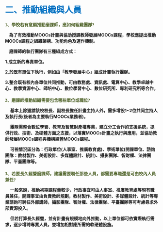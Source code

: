 # <font color=#0071C2 face=微軟正黑體>二、推動組織與人員</font>

<font color=#4E6228 face=微軟正黑體><h4>
1、學校若有意願推動磨課師，應如何組織團隊? 
</font>

<p>&nbsp;&nbsp;&nbsp;&nbsp;為了有效推動MOOCs計畫與協助授課教師發展MOOCs課程，學校應提出推動MOOCs課程之組織架構、功能角色及運作機制。 </p>


<p>
&nbsp;&nbsp;&nbsp;&nbsp;磨課師的執行團隊有三種組成方式：
<p>
1.成立新的專責單位。
</p>
<p>
2.於既有單位下執行，例如由「教學發展中心」組成計畫執行團隊。
</p>
<p>
3.整合既有校內各單位共同推動，可由教務處、資訊處、電算中心、教學卓越中心、教學資源中心、師培中心、數位學習中心、數位研究所、專利研究所等合作。
</p>
 </p>


<font color=#4E6228 face=微軟正黑體><h4>
2、磨課師推動組織需要包含哪些單位或職位? 
</font>

<p>&nbsp;&nbsp;&nbsp;&nbsp;
基本上除邀請該校校長、副校長擔任計畫主持人外，需多增設1~2位共同主持人及執行長(後者為主要執行MOOCs業務者)。
</p>


<p>&nbsp;&nbsp;&nbsp;&nbsp;
團隊需整合數位學習、教育及智慧財產權專業，建立分工合作的支援系統，提供行政、技術、及硬體方面之支援，以落實MOOCs計畫之執行與應用，並協助教師發展MOOCs課程與機構經營MOOCs課程。
</p>


<p>&nbsp;&nbsp;&nbsp;&nbsp;
可視情況區分為：行政單位(人事室、推廣教育處)、學術單位(開課單位、諮詢團隊：教材製作、美術設計、多媒體設計、統計)、攝影團隊、智財權、法律團隊、平臺團隊等。
</p>


<font color=#4E6228 face=微軟正黑體><h4>
3、若要長久經營磨課師，建議需要聘任那些人員，都需要專職還是可由校內人員兼任?
</font>

<p>&nbsp;&nbsp;&nbsp;&nbsp;
一般來說，推動初期課程量較少，行政事宜可由人事室、推廣教育處等現有職員兼任，開課事宜由負責教師規劃，教材製作、美術設計、多媒體設計、統計等專業諮詢可聘任外部講師，攝影團隊、智財權、法律團隊、平臺團隊等可考慮尋求外部資源投入。
</p>


<p>&nbsp;&nbsp;&nbsp;&nbsp;
但若打算長久經營，並有計畫有規模地向外推動，以上單位都可依實際執行需求，逐步增聘專責人員，並增加相對應所需的軟硬體設施。
</p>
